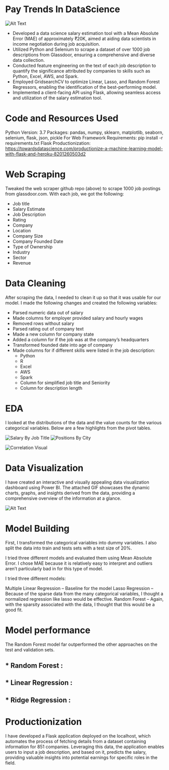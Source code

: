 # Pay Trends In DataScience
![Alt Text](https://github.com/Miral086/PayTrends_DataScience/blob/main/Paytrends_web.gif)
* Developed a data science salary estimation tool with a Mean Absolute Error (MAE) of approximately &#8377;20K, aimed at aiding data scientists in income negotiation during job acquisition.
* Utilized Python and Selenium to scrape a dataset of over 1000 job descriptions from Glassdoor, ensuring a comprehensive and diverse data collection.
* Conducted feature engineering on the text of each job description to quantify the significance attributed by companies to skills such as Python, Excel, AWS, and Spark.
* Employed GridsearchCV to optimize Linear, Lasso, and Random Forest Regressors, enabling the identification of the best-performing model.
* Implemented a client-facing API using Flask, allowing seamless access and utilization of the salary estimation tool.

# Code and Resources Used
Python Version: 3.7
Packages: pandas, numpy, sklearn, matplotlib, seaborn, selenium, flask, json, pickle
For Web Framework Requirements: pip install -r requirements.txt
Flask Productionization: https://towardsdatascience.com/productionize-a-machine-learning-model-with-flask-and-heroku-8201260503d2

# Web Scraping
Tweaked the web scraper github repo (above) to scrape 1000 job postings from glassdoor.com. With each job, we got the following:

* Job title
* Salary Estimate
* Job Description
* Rating
* Company
* Location
* Company Size
* Company Founded Date
* Type of Ownership
* Industry
* Sector
* Revenue

# Data Cleaning
After scraping the data, I needed to clean it up so that it was usable for our model. I made the following changes and created the following variables:

* Parsed numeric data out of salary
* Made columns for employer provided salary and hourly wages
* Removed rows without salary
* Parsed rating out of company text
* Made a new column for company state
* Added a column for if the job was at the company’s headquarters
* Transformed founded date into age of company
* Made columns for if different skills were listed in the job description:
  * Python
  * R
  * Excel
  * AWS
  * Spark
  * Column for simplified job title and Seniority
  * Column for description length

# EDA
I looked at the distributions of the data and the value counts for the various categorical variables. Below are a few highlights from the pivot tables.

![Salary By Job Title](https://github.com/Miral086/PayTrends_DataScience/blob/main/salary_by_job_title.png)
![Positions By City](https://github.com/Miral086/PayTrends_DataScience/blob/main/positions_by_city.png)

![Correlation Visual](https://github.com/Miral086/PayTrends_DataScience/blob/main/correlation_visual.png)

# Data Visualization
I have created an interactive and visually appealing data visualization dashboard using Power BI. The attached GIF showcases the dynamic charts, graphs, and insights derived from the data, providing a comprehensive overview of the information at a glance.

![Alt Text](https://github.com/Miral086/PayTrends_DataScience/blob/main/Dashboard.gif)


# Model Building
First, I transformed the categorical variables into dummy variables. I also split the data into train and tests sets with a test size of 20%.

I tried three different models and evaluated them using Mean Absolute Error. I chose MAE because it is relatively easy to interpret and outliers aren’t particularly bad in for this type of model.

I tried three different models:

Multiple Linear Regression – Baseline for the model
Lasso Regression – Because of the sparse data from the many categorical variables, I thought a normalized regression like lasso would be effective.
Random Forest – Again, with the sparsity associated with the data, I thought that this would be a good fit.

# Model performance
The Random Forest model far outperformed the other approaches on the test and validation sets.

## * Random Forest :
## * Linear Regression :
## * Ridge Regression :

# Productionization
I have developed a Flask application deployed on the localhost, which automates the process of fetching details from a dataset containing information for 851 companies. Leveraging this data, the application enables users to input a job description, and based on it, predicts the salary, providing valuable insights into potential earnings for specific roles in the field.
